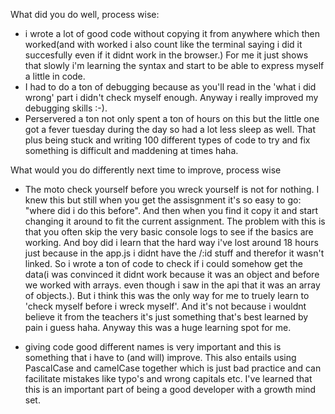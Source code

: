 What did you do well, process wise:

- i wrote a lot of good code without copying it from anywhere which then worked(and with worked i also count like the terminal saying i did it succesfully even if it didnt work in the browser.) For me it just shows that slowly i'm learning the syntax and start to be able to express myself a little in code.
- I had to do a ton of debugging because as you'll read in the 'what i did wrong' part i didn't check myself enough.
  Anyway i really improved my debugging skills :-).
- Perservered a ton not only spent a ton of hours on this but the little one got a fever tuesday during the day so had a lot less sleep as well. That plus being stuck and writing 100 different types of code to try and fix something is difficult and maddening at times haha.

What would you do differently next time to improve, process wise

- The moto check yourself before you wreck yourself is not for nothing. I knew this but still when you get the
  assisgnment it's so easy to go: "where did i do this before". And then when you find it copy it and start changing it
  around to fit the current assignment. The problem with this is that you often skip the very basic console logs to see if
  the basics are working. And boy did i learn that the hard way i've lost around 18 hours just because in the app.js i didnt have the
  /:id stuff and therefor it wasn't linked. So i wrote a ton of code to check if i could somehow get the data(i was convinced it didnt work because it was an object and before we worked with arrays. even though i saw in the api that it was an array of objects.). But i think this was the only way for me to truely learn to 'check myself before i wreck myself'. And it's not because i wouldnt believe it from the teachers it's just something that's best learned by pain i guess haha. Anyway this was a huge learning spot for me.

- giving code good different names is very important and this is something that i have to (and will) improve. This also entails using PascalCase and camelCase together which is just bad practice and can facilitate mistakes like typo's and wrong capitals etc. I've learned that this is an important part of being a good developer with a growth mind set.
